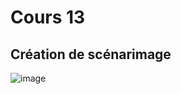 # Cours 13
## Création de scénarimage

![image](https://user-images.githubusercontent.com/112189750/209206429-fd701213-57a6-4641-ac5f-7854c93f0cbf.png)


